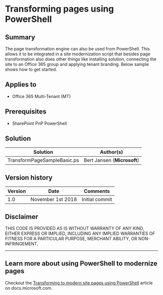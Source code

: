 # Transforming pages using PowerShell

## Summary

The page transformation engine can also be used from PowerShell. This allows it to be integrated in a site modernization script that besides page transformation also does other things like installing solution, connecting the site to an Office 365 group and applying tenant branding. Below sample shows how to get started.

## Applies to

- Office 365 Multi-Tenant (MT)

## Prerequisites

- SharePoint PnP PowerShell

## Solution

Solution|Author(s)
--------|---------
TransformPageSampleBasic.ps | Bert Jansen (**Microsoft**)

## Version history

Version|Date|Comments
-------|----|--------
1.0 | November 1st 2018 | Initial commit

## Disclaimer

THIS CODE IS PROVIDED AS IS WITHOUT WARRANTY OF ANY KIND, EITHER EXPRESS OR IMPLIED, INCLUDING ANY IMPLIED WARRANTIES OF FITNESS FOR A PARTICULAR PURPOSE, MERCHANT ABILITY, OR NON-INFRINGEMENT.

---

## Learn more about using PowerShell to modernize pages

Checkout the [Transforming to modern site pages using PowerShell](https://docs.microsoft.com/en-us/sharepoint/dev/transform/modernize-userinterface-site-pages-powershell) article on docs.microsoft.com.